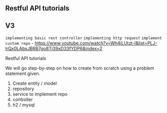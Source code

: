 ## Restful API tutorials
## V3
  `implementing basic rest controller`
  `implementing http request`
  `implement custom repo` - https://www.youtube.com/watch?v=Wh4iLUtzt-I&list=PLJ-lrQx0LAbxJB6B7go8Tj39xD33fYDP6&index=2
  
Restful API tutorials

We will go step-by-step on how to create from scratch using a problem statement given.

1. Create entity / model
2. repository
3. service to implement repo
4. controller
5. h2 / mysql